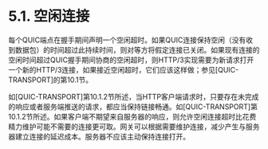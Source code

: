 5.1. 空闲连接
============================
每个QUIC端点在握手期间声明一个空闲超时。如果QUIC连接保持空闲（没有收到数据包）的时间超过此持续时间，则对等方将假定连接已关闭。如果现有连接的空闲时间超过QUIC握手期间协商的空闲超时，则HTTP/3实现需要为新请求打开一个新的HTTP/3连接，如果接近空闲超时，它们应该这样做；参见[QUIC-TRANSPORT]的第10.1节。

如[QUIC-TRANSPORT]第10.1.2节所述，当HTTP客户端请求时，只要存在未完成的响应或者服务端推送的请求，都应当保持链接畅通。如[QUIC-TRANSPORT]第10.1.2节所述。如果客户端不期望来自服务器的响应，则允许空闲连接超时比花费精力维护可能不需要的连接更可取。网关可以根据需要维护连接，减少产生与服务器建立连接的延迟成本。服务器不应该主动保持连接打开。